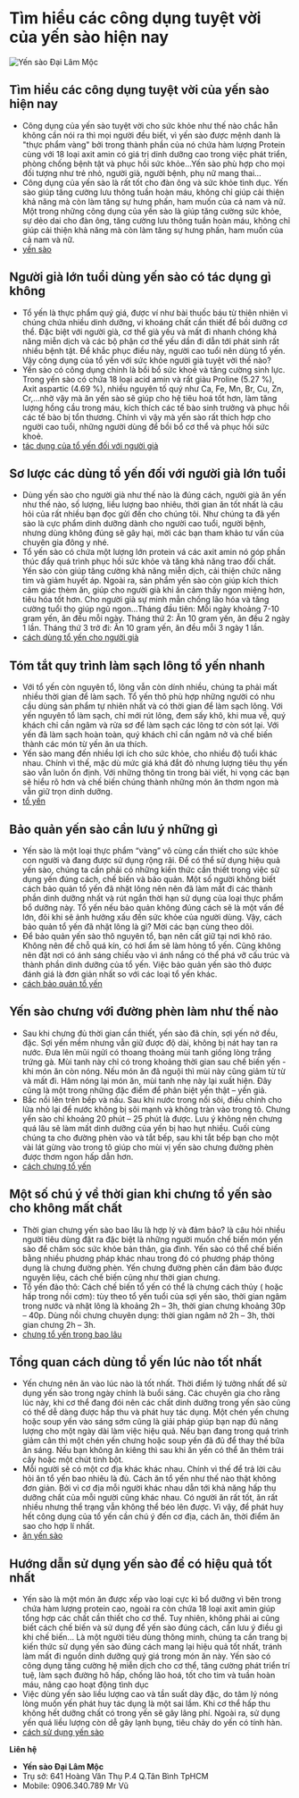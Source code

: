 # Tìm hiểu các công dụng tuyệt vời của yến sào hiện nay

![Yến sào Đại Lâm Mộc](http://toyensaovietnam.com/wp-content/uploads/2020/05/Công-dụng-và-cách-sử-dụng-yến-sào-Đại-Lâm-Mộc-1.jpg)

## Tìm hiểu các công dụng tuyệt vời của yến sào hiện nay
*   Công dụng của yến sào tuyệt vời cho sức khỏe như thế nào chắc hẵn không cần nói ra thì mọi người đều biết, vì yến sào được mệnh danh là "thực phẩm vàng" bởi trong thành phần của nó chứa hàm lượng Protein cùng với 18 loại axit amin có giá trị dinh dưỡng cao trong việc phát triển, phòng chống bệnh tật và phục hồi sức khỏe…Yến sào phù hợp cho mọi đối tượng như trẻ nhỏ, người già, người bệnh, phụ nữ mang thai…
*   Công dụng của yến sào là rất tốt cho đàn ông và sức khỏe tình dục. Yến sào giúp tăng cường lưu thông tuần hoàn máu, không chỉ giúp cải thiện khả năng mà còn làm tăng sự hưng phấn, ham muốn của cả nam và nữ. Một trong những công dụng của yến sào là giúp tăng cường sức khỏe, sự dẻo dai cho đàn ông, tăng cường lưu thông tuần hoàn máu, không chỉ giúp cải thiện khả năng mà còn làm tăng sự hưng phấn, ham muốn của cả nam và nữ.
*   [yến sào](http://toyensaovietnam.com/cong-dung-tac-dung-to-yen-yen-sao/)

## Người già lớn tuổi dùng yến sào có tác dụng gì không
*   Tổ yến là thực phẩm quý giá, được ví như bài thuốc báu từ thiên nhiên vì chúng chứa nhiều dinh dưỡng, vi khoáng chất cần thiết để bồi dưỡng cơ thể. Đặc biệt với người già, cơ thể già yếu và mất đi nhanh chóng khả năng miễn dịch và các bộ phận cơ thể yếu dần đi dẫn tới phát sinh rất nhiều bệnh tật. Để khắc phục điều này, người cao tuổi nên dùng tổ yến. Vậy công dụng của tổ yến với sức khỏe người già tuyệt vời thế nào?
*   Yến sào có công dụng chính là bồi bổ sức khoẻ và tăng cường sinh lực. Trong yến sào có chứa 18 loại acid amin và rất giàu Proline (5.27 %), Axit aspartic (4.69 %), nhiều nguyên tố quý như Ca, Fe, Mn, Br, Cu, Zn, Cr,…nhờ vậy mà ăn yến sào sẽ giúp cho hệ tiêu hoá tốt hơn, làm tăng lượng hồng cầu trong máu, kích thích các tế bào sinh trưởng và phục hồi các tế bào bị tổn thương. Chính vì vậy mà yến sào rất thích hợp cho người cao tuổi, những người dùng để bồi bổ cơ thể và phục hồi sức khoẻ.
*   [tác dụng của tổ yến đối với người già](http://toyensaovietnam.com/cong-dung-cua-to-yen-sao-danh-cho-nguoi-gia-lon-tuoi/)

## Sơ lược các dùng tổ yến đối với người già lớn tuổi
*   Dùng yến sào cho người già như thế nào là đúng cách, người già ăn yến như thế nào, số lượng, liều lượng bao nhiêu, thời gian ăn tốt nhất là câu hỏi của rất nhiều bạn đọc gửi đến cho chúng tôi. Như chúng ta đã yến sào là cực phẩm dinh dưỡng dành cho người cao tuổi, người bệnh, nhưng dùng không đúng sẽ gây hại, mời các bạn tham khảo tư vấn của chuyên gia đông y nhé.
*   Tổ yến sào có chứa một lượng lớn protein vá các axit amin nó góp phần thúc đẩy quá trình phục hồi sức khỏe và tăng khả năng trao đổi chất. Yến sào còn giúp tăng cường khả năng miễn dịch, cải thiện chức năng tim và giảm huyết áp. Ngoài ra, sản phẩm yến sào còn giúp kích thích cảm giác thèm ăn, giúp cho người già khi ăn cảm thấy ngon miệng hơn, tiêu hóa tốt hơn. Cho người già sự minh mẫn chống lão hóa và tăng cường tuổi thọ giúp ngủ ngon…Tháng đầu tiên: Mỗi ngày khoảng 7-10 gram yến, ăn đều mỗi ngày. Tháng thứ 2: Ăn 10 gram yến, ăn đều 2 ngày 1 lần. Tháng thứ 3 trở đi: Ăn 10 gram yến, ăn đều mỗi 3 ngày 1 lần.
*   [cách dùng tổ yến cho người già](http://toyensaovietnam.com/cach-dung-to-yen-sao-cho-nguoi-gia-lon-tuoi/)

## Tóm tắt quy trình làm sạch lông tổ yến nhanh
*   Với tổ yến còn nguyên tổ, lông vẫn còn dính nhiều, chúng ta phải mất nhiều thời gian để làm sạch. Tổ yến thô phù hợp những người có nhu cầu dùng sản phẩm tự nhiên nhất và có thời gian để làm sạch lông. Với yến nguyên tổ làm sạch, chỉ mới rút lông, đem sấy khô, khi mua về, quý khách chỉ cần ngâm và rửa sơ để làm sạch các lông tơ còn sót lại. Với yến đã làm sạch hoàn toàn, quý khách chỉ cần ngâm nở và chế biến thành các món từ yến ăn ưa thích.
*   Yến sào mang đến nhiều lợi ích cho sức khỏe, cho nhiều độ tuổi khác nhau. Chính vì thế, mặc dù mức giá khá đắt đỏ nhưng lượng tiêu thụ yến sào vẫn luôn ổn định. Với những thông tin trong bài viết, hi vọng các bạn sẽ hiểu rõ hơn và chế biến chúng thành những món ăn thơm ngon mà vẫn giữ trọn dinh dưỡng.
*   [tổ yến](http://toyensaovietnam.com/cach-lam-sach-long-to-yen-sao/)

## Bảo quản yến sào cần lưu ý những gì
*   Yến sào là một loại thực phẩm “vàng” vô cùng cần thiết cho sức khỏe con người và đang được sử dụng rộng rãi. Để có thể sử dụng hiệu quả yến sào, chúng ta cần phải có những kiến thức cần thiết trong việc sử dụng yến đúng cách, chế biến và bảo quản. Một số người không biết cách bảo quản tổ yến đã nhặt lông nên nên đã làm mất đi các thành phần dinh dưỡng nhất và rút ngắn thời hạn sử dụng của loại thực phẩm bổ dưỡng này. Tổ yến nếu bảo quản không đúng cách sẽ là một vấn đề lớn, đôi khi sẽ ảnh hưởng xấu đến sức khỏe của người dùng. Vậy, cách bảo quản tổ yến đã nhặt lông là gì? Mời các bạn cùng theo dõi.
*   Để bảo quản yến sào thô nguyên tổ, bạn nên cất giữ tại nơi khô ráo. Không nên để chỗ quá kín, có hơi ẩm sẽ làm hỏng tổ yến. Cũng không nên đặt nơi có ánh sáng chiếu vào vì ánh nắng có thể phá vỡ cấu trúc và thành phần dinh dưỡng của tổ yến. Việc bảo quản yến sào thô được đánh giá là đơn giản nhất so với các loại tổ yến khác.
*   [cách bảo quản tổ yến](http://toyensaovietnam.com/cach-bao-quan-to-yen-sao/)

## Yến sào chưng với đường phèn làm như thế nào
*   Sau khi chưng đủ thời gian cần thiết, yến sào đã chín, sợi yến nở đều, đặc. Sợi yến mềm nhưng vẫn giữ được độ dài, không bị nát hay tan ra nước. Đưa lên mũi ngửi có thoang thoảng mùi tanh giống lòng trắng trứng gà. Mùi tanh này chỉ có trong khoảng thời gian sau chế biến yến - khi món ăn còn nóng. Nếu món ăn đã nguội thì mùi này cũng giảm từ từ và mất đi. Hâm nóng lại món ăn, mùi tanh nhẹ này lại xuất hiện. Đây cũng là một trong những đặc điểm để phân biệt yến thật – yến giả.
*   Bắc nồi lên trên bếp và nấu. Sau khi nước trong nồi sôi, điều chỉnh cho lửa nhỏ lại để nước không bị sôi mạnh và không tràn vào trong tô. Chưng yến sào chỉ khoảng 20 phút – 25 phút là được. Lưu ý không nên chưng quá lâu sẽ làm mất dinh dưỡng của yến bị hao hụt nhiều. Cuối cùng chúng ta cho đường phèn vào và tắt bếp, sau khi tắt bếp bạn cho một vài lát gừng vào trong tô giúp cho mùi vị yến sào chưng đường phèn được thơm ngon hấp dẫn hơn.
*   [cách chưng tổ yến](http://toyensaovietnam.com/to-yen-chung-duong-phen/)

## Một số chú ý về thời gian khi chưng tổ yến sào cho không mất chất
*   Thời gian chưng yến sào bao lâu là hợp lý và đảm bảo? là câu hỏi nhiều người tiêu dùng đặt ra đặc biệt là những người muốn chế biến món yến sào để chăm sóc sức khỏe bản thân, gia đình. Yến sào có thể chế biến bằng nhiều phương pháp khác nhau trong đó có phương pháp thông dụng là chưng đường phèn. Yến chưng đường phèn cần đảm bảo được nguyên liệu, cách chế biến cũng như thời gian chưng.
*   Tổ yến đảo thô: Cách chế biến tổ yến có thể là chưng cách thủy ( hoặc hấp trong nồi cơm): tùy theo tổ yến tuổi của sợi yến sào, thời gian ngâm trong nước và nhặt lông là khoảng 2h – 3h, thời gian chưng khoảng 30p – 40p. Dùng nồi chưng chuyên dụng: thời gian ngâm nở 2h – 3h, thời gian chưng 2h – 3h.
*   [chưng tổ yến trong bao lâu](http://toyensaovietnam.com/thoi-gian-chung-to-yen-sao-cac-loai/)

## Tổng quan cách dùng tổ yến lúc nào tốt nhất
*   Yến chưng nên ăn vào lúc nào là tốt nhất. Thời điểm lý tưởng nhất để sử dụng yến sào trong ngày chính là buổi sáng. Các chuyên gia cho rằng lúc này, khi cơ thể đang đói nên các chất dinh dưỡng trong yến sào cũng có thể dễ dàng được hấp thu và phát huy tác dụng. Một chén yến chưng hoặc soup yến vào sáng sớm cũng là giải pháp giúp bạn nạp đủ năng lượng cho một ngày dài làm việc hiệu quả. Nếu bạn đang trong quá trình giảm cân thì một chén yến chưng hoặc soup yến đã đủ để thay thế bữa ăn sáng. Nếu bạn không ăn kiêng thì sau khi ăn yến có thể ăn thêm trái cây hoặc một chút tinh bột.
*   Mỗi người sẽ có một cơ địa khác khác nhau. Chính vì thế để trả lời câu hỏi ăn tổ yến bao nhiêu là đủ. Cách ăn tổ yến như thế nào thật không đơn giản. Bởi vì cơ địa mỗi người khác nhau dẫn tới khả năng hấp thu dưỡng chất của mỗi người cũng khác nhau. Có người ăn rất tốt, ăn rất nhiều nhưng thể trạng vẫn không thể béo lên được. Vì vậy, để phát huy hết công dụng của tổ yến cần chú ý đến cơ địa, cách ăn, thời điểm ăn sao cho hợp lí nhất.
*   [ăn yến sào](http://toyensaovietnam.com/nen-an-to-yen-yen-sao-vao-luc-nao-thi-tot-nhat/)

## Hướng dẫn sử dụng yến sào để có hiệu quả tốt nhất
*   Yến sào là một món ăn được xếp vào loại cực kì bổ dưỡng vì bên trong chứa hàm lượng protein cao, ngoài ra còn chứa 18 loại axit amin giúp tổng hợp các chất cần thiết cho cơ thể. Tuy nhiên, không phải ai cũng biết cách chế biến và sử dụng để yến sào đúng cách, cần lưu ý điều gì khi chế biến... Là một người tiêu dùng thông minh, chúng ta cần trang bị kiến thức sử dụng yến sào đúng cách mang lại hiệu quả tốt nhất, tránh làm mất đi nguồn dinh dưỡng quý giá trong món ăn này. Yến sào có công dụng tăng cường hệ miễn dịch cho cơ thể, tăng cường phát triển trí tuệ, làm sạch đường hô hấp, chống lão hoá, tốt cho tim và tuần hoàn máu, nâng cao hoạt động tình dục
*   Việc dùng yến sào liều lượng cao và tần suất dày đặc, do tâm lý nóng lòng muốn yến phát huy tác dụng là một sai lầm. Khi cơ thể hấp thu không hết dưỡng chất có trong yến sẽ gây lãng phí. Ngoài ra, sử dụng yến quá liều lượng còn dễ gây lạnh bụng, tiêu chảy do yến có tính hàn.
*   [cách sử dụng yến sào](http://toyensaovietnam.com/cach-dung-to-yen-sao-hieu-qua-tot-nhat/)

**Liên hệ**

*   **Yến sào Đại Lâm Mộc**
*   Trụ sở: 641 Hoàng Văn Thụ P.4 Q.Tân Bình TpHCM
*   Mobile: 0906.340.789 Mr Vũ

